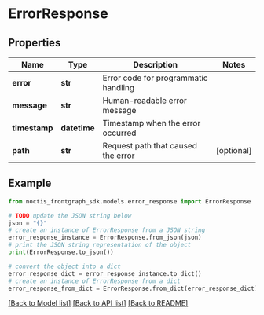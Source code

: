 # ErrorResponse


## Properties

Name | Type | Description | Notes
------------ | ------------- | ------------- | -------------
**error** | **str** | Error code for programmatic handling | 
**message** | **str** | Human-readable error message | 
**timestamp** | **datetime** | Timestamp when the error occurred | 
**path** | **str** | Request path that caused the error | [optional] 

## Example

```python
from noctis_frontgraph_sdk.models.error_response import ErrorResponse

# TODO update the JSON string below
json = "{}"
# create an instance of ErrorResponse from a JSON string
error_response_instance = ErrorResponse.from_json(json)
# print the JSON string representation of the object
print(ErrorResponse.to_json())

# convert the object into a dict
error_response_dict = error_response_instance.to_dict()
# create an instance of ErrorResponse from a dict
error_response_from_dict = ErrorResponse.from_dict(error_response_dict)
```
[[Back to Model list]](../README.md#documentation-for-models) [[Back to API list]](../README.md#documentation-for-api-endpoints) [[Back to README]](../README.md)


